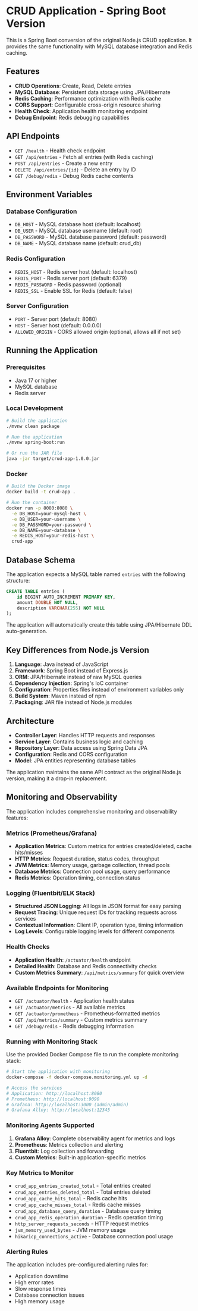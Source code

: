 # CRUD Application - Spring Boot Version

This is a Spring Boot conversion of the original Node.js CRUD application. It provides the same functionality with MySQL database integration and Redis caching.

## Features

- **CRUD Operations**: Create, Read, Delete entries
- **MySQL Database**: Persistent data storage using JPA/Hibernate
- **Redis Caching**: Performance optimization with Redis cache
- **CORS Support**: Configurable cross-origin resource sharing
- **Health Check**: Application health monitoring endpoint
- **Debug Endpoint**: Redis debugging capabilities

## API Endpoints

- `GET /health` - Health check endpoint
- `GET /api/entries` - Fetch all entries (with Redis caching)
- `POST /api/entries` - Create a new entry
- `DELETE /api/entries/{id}` - Delete an entry by ID
- `GET /debug/redis` - Debug Redis cache contents

## Environment Variables

### Database Configuration
- `DB_HOST` - MySQL database host (default: localhost)
- `DB_USER` - MySQL database username (default: root)
- `DB_PASSWORD` - MySQL database password (default: password)
- `DB_NAME` - MySQL database name (default: crud_db)

### Redis Configuration
- `REDIS_HOST` - Redis server host (default: localhost)
- `REDIS_PORT` - Redis server port (default: 6379)
- `REDIS_PASSWORD` - Redis password (optional)
- `REDIS_SSL` - Enable SSL for Redis (default: false)

### Server Configuration
- `PORT` - Server port (default: 8080)
- `HOST` - Server host (default: 0.0.0.0)
- `ALLOWED_ORIGIN` - CORS allowed origin (optional, allows all if not set)

## Running the Application

### Prerequisites
- Java 17 or higher
- MySQL database
- Redis server

### Local Development
```bash
# Build the application
./mvnw clean package

# Run the application
./mvnw spring-boot:run

# Or run the JAR file
java -jar target/crud-app-1.0.0.jar
```

### Docker
```bash
# Build the Docker image
docker build -t crud-app .

# Run the container
docker run -p 8080:8080 \
  -e DB_HOST=your-mysql-host \
  -e DB_USER=your-username \
  -e DB_PASSWORD=your-password \
  -e DB_NAME=your-database \
  -e REDIS_HOST=your-redis-host \
  crud-app
```

## Database Schema

The application expects a MySQL table named `entries` with the following structure:

```sql
CREATE TABLE entries (
    id BIGINT AUTO_INCREMENT PRIMARY KEY,
    amount DOUBLE NOT NULL,
    description VARCHAR(255) NOT NULL
);
```

The application will automatically create this table using JPA/Hibernate DDL auto-generation.

## Key Differences from Node.js Version

1. **Language**: Java instead of JavaScript
2. **Framework**: Spring Boot instead of Express.js
3. **ORM**: JPA/Hibernate instead of raw MySQL queries
4. **Dependency Injection**: Spring's IoC container
5. **Configuration**: Properties files instead of environment variables only
6. **Build System**: Maven instead of npm
7. **Packaging**: JAR file instead of Node.js modules

## Architecture

- **Controller Layer**: Handles HTTP requests and responses
- **Service Layer**: Contains business logic and caching
- **Repository Layer**: Data access using Spring Data JPA
- **Configuration**: Redis and CORS configuration
- **Model**: JPA entities representing database tables

The application maintains the same API contract as the original Node.js version, making it a drop-in replacement.

## Monitoring and Observability

The application includes comprehensive monitoring and observability features:

### Metrics (Prometheus/Grafana)
- **Application Metrics**: Custom metrics for entries created/deleted, cache hits/misses
- **HTTP Metrics**: Request duration, status codes, throughput
- **JVM Metrics**: Memory usage, garbage collection, thread pools
- **Database Metrics**: Connection pool usage, query performance
- **Redis Metrics**: Operation timing, connection status

### Logging (Fluentbit/ELK Stack)
- **Structured JSON Logging**: All logs in JSON format for easy parsing
- **Request Tracing**: Unique request IDs for tracking requests across services
- **Contextual Information**: Client IP, operation type, timing information
- **Log Levels**: Configurable logging levels for different components

### Health Checks
- **Application Health**: `/actuator/health` endpoint
- **Detailed Health**: Database and Redis connectivity checks
- **Custom Metrics Summary**: `/api/metrics/summary` for quick overview

### Available Endpoints for Monitoring

- `GET /actuator/health` - Application health status
- `GET /actuator/metrics` - All available metrics
- `GET /actuator/prometheus` - Prometheus-formatted metrics
- `GET /api/metrics/summary` - Custom metrics summary
- `GET /debug/redis` - Redis debugging information

### Running with Monitoring Stack

Use the provided Docker Compose file to run the complete monitoring stack:

```bash
# Start the application with monitoring
docker-compose -f docker-compose.monitoring.yml up -d

# Access the services
# Application: http://localhost:8080
# Prometheus: http://localhost:9090
# Grafana: http://localhost:3000 (admin/admin)
# Grafana Alloy: http://localhost:12345
```

### Monitoring Agents Supported

1. **Grafana Alloy**: Complete observability agent for metrics and logs
2. **Prometheus**: Metrics collection and alerting
3. **Fluentbit**: Log collection and forwarding
4. **Custom Metrics**: Built-in application-specific metrics

### Key Metrics to Monitor

- `crud_app_entries_created_total` - Total entries created
- `crud_app_entries_deleted_total` - Total entries deleted  
- `crud_app_cache_hits_total` - Redis cache hits
- `crud_app_cache_misses_total` - Redis cache misses
- `crud_app_database_query_duration` - Database query timing
- `crud_app_redis_operation_duration` - Redis operation timing
- `http_server_requests_seconds` - HTTP request metrics
- `jvm_memory_used_bytes` - JVM memory usage
- `hikaricp_connections_active` - Database connection pool usage

### Alerting Rules

The application includes pre-configured alerting rules for:
- Application downtime
- High error rates
- Slow response times
- Database connection issues
- High memory usage
